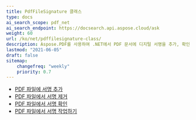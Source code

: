 ```yaml
---
title: PdfFileSignature 클래스
type: docs
ai_search_scope: pdf_net
ai_search_endpoint: https://docsearch.api.aspose.cloud/ask
weight: 60
url: /ko/net/pdffilesignature-class/
description: Aspose.PDF를 사용하여 .NET에서 PDF 문서에 디지털 서명을 추가, 확인 및 제거하는 방법을 알아보세요.
lastmod: "2021-06-05"
draft: false
sitemap:
    changefreq: "weekly"
    priority: 0.7
---
```

- [PDF 파일에 서명 추가](/pdf/net/add-signature-in-pdf/)
- [PDF 파일에서 서명 제거](/pdf/net/remove-signature-from-pdf/)
- [PDF 파일에서 서명 확인](/pdf/net/verify-signature-in-pdf/)
- [PDF 파일에서 서명 작업하기](/pdf/net/add-signature-in-pdf/)